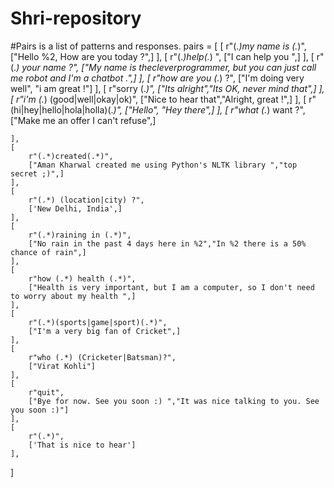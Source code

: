 # Shri-repository
#Pairs is a list of patterns and responses.
pairs = [
    [
        r"(.*)my name is (.*)",
        ["Hello %2, How are you today ?",]
    ],
    [
        r"(.*)help(.*) ",
        ["I can help you ",]
    ],
     [
        r"(.*) your name ?",
        ["My name is thecleverprogrammer, but you can just call me robot and I'm a chatbot .",]
    ],
    [
        r"how are you (.*) ?",
        ["I'm doing very well", "i am great !"]
    ],
    [
        r"sorry (.*)",
        ["Its alright","Its OK, never mind that",]
    ],
    [
        r"i'm (.*) (good|well|okay|ok)",
        ["Nice to hear that","Alright, great !",]
    ],
    [
        r"(hi|hey|hello|hola|holla)(.*)",
        ["Hello", "Hey there",]
    ],
    [
        r"what (.*) want ?",
        ["Make me an offer I can't refuse",]
        
    ],
    [
        r"(.*)created(.*)",
        ["Aman Kharwal created me using Python's NLTK library ","top secret ;)",]
    ],
    [
        r"(.*) (location|city) ?",
        ['New Delhi, India',]
    ],
    [
        r"(.*)raining in (.*)",
        ["No rain in the past 4 days here in %2","In %2 there is a 50% chance of rain",]
    ],
    [
        r"how (.*) health (.*)",
        ["Health is very important, but I am a computer, so I don't need to worry about my health ",]
    ],
    [
        r"(.*)(sports|game|sport)(.*)",
        ["I'm a very big fan of Cricket",]
    ],
    [
        r"who (.*) (Cricketer|Batsman)?",
        ["Virat Kohli"]
    ],
    [
        r"quit",
        ["Bye for now. See you soon :) ","It was nice talking to you. See you soon :)"]
    ],
    [
        r"(.*)",
        ['That is nice to hear']
    ],
]
